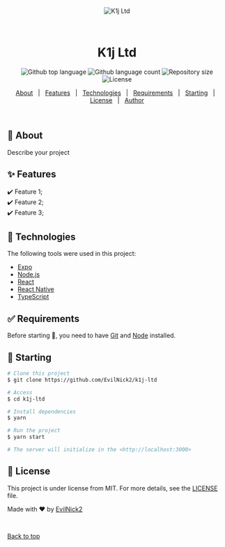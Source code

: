 <div align="center" id="top"> 
  <img src="./.github/app.gif" alt="K1j Ltd" />

  &#xa0;

  <!-- <a href="https://k1jltd.netlify.app">Demo</a> -->
</div>

<h1 align="center">K1j Ltd</h1>

<p align="center">
  <img alt="Github top language" src="https://img.shields.io/github/languages/top/EvilNick2/k1j-ltd?color=56BEB8">

  <img alt="Github language count" src="https://img.shields.io/github/languages/count/EvilNick2/k1j-ltd?color=56BEB8">

  <img alt="Repository size" src="https://img.shields.io/github/repo-size/EvilNick2/k1j-ltd?color=56BEB8">

  <img alt="License" src="https://img.shields.io/github/license/EvilNick2/k1j-ltd?color=56BEB8">

  <!-- <img alt="Github issues" src="https://img.shields.io/github/issues/EvilNick2/k1j-ltd?color=56BEB8" /> -->

  <!-- <img alt="Github forks" src="https://img.shields.io/github/forks/EvilNick2/k1j-ltd?color=56BEB8" /> -->

  <!-- <img alt="Github stars" src="https://img.shields.io/github/stars/EvilNick2/k1j-ltd?color=56BEB8" /> -->
</p>

<!-- Status -->

<!-- <h4 align="center"> 
	🚧  K1j Ltd 🚀 Under construction...  🚧
</h4> 

<hr> -->

<p align="center">
  <a href="#dart-about">About</a> &#xa0; | &#xa0; 
  <a href="#sparkles-features">Features</a> &#xa0; | &#xa0;
  <a href="#rocket-technologies">Technologies</a> &#xa0; | &#xa0;
  <a href="#white_check_mark-requirements">Requirements</a> &#xa0; | &#xa0;
  <a href="#checkered_flag-starting">Starting</a> &#xa0; | &#xa0;
  <a href="#memo-license">License</a> &#xa0; | &#xa0;
  <a href="https://github.com/EvilNick2" target="_blank">Author</a>
</p>

<br>

## :dart: About ##

Describe your project

## :sparkles: Features ##

:heavy_check_mark: Feature 1;\
:heavy_check_mark: Feature 2;\
:heavy_check_mark: Feature 3;

## :rocket: Technologies ##

The following tools were used in this project:

- [Expo](https://expo.io/)
- [Node.js](https://nodejs.org/en/)
- [React](https://pt-br.reactjs.org/)
- [React Native](https://reactnative.dev/)
- [TypeScript](https://www.typescriptlang.org/)

## :white_check_mark: Requirements ##

Before starting :checkered_flag:, you need to have [Git](https://git-scm.com) and [Node](https://nodejs.org/en/) installed.

## :checkered_flag: Starting ##

```bash
# Clone this project
$ git clone https://github.com/EvilNick2/k1j-ltd

# Access
$ cd k1j-ltd

# Install dependencies
$ yarn

# Run the project
$ yarn start

# The server will initialize in the <http://localhost:3000>
```

## :memo: License ##

This project is under license from MIT. For more details, see the [LICENSE](LICENSE.md) file.


Made with :heart: by <a href="https://github.com/EvilNick2" target="_blank">EvilNick2</a>

&#xa0;

<a href="#top">Back to top</a>
